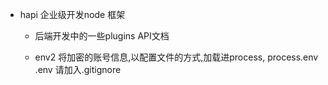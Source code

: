 - hapi 企业级开发node 框架
  - 后端开发中的一些plugins
    API文档 
  
  - env2 将加密的账号信息,以配置文件的方式,加载进process, process.env
    .env 请加入.gitignore